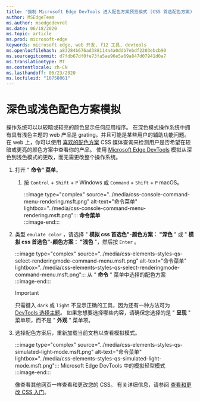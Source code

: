```yaml
---
title: '强制 Microsoft Edge DevTools 进入配色方案预览模式 (CSS 首选配色方案) '
author: MSEdgeTeam
ms.author: msedgedevrel
ms.date: 06/18/2020
ms.topic: article
ms.prod: microsoft-edge
keywords: microsoft edge, web 开发, f12 工具, devtools
ms.openlocfilehash: a83284b676ad388114a4a0ddb7ebdf2203ebcb90
ms.sourcegitcommit: d7fdb67df0fe73fa5ae96e5a69a847d07941d0a7
ms.translationtype: MT
ms.contentlocale: zh-CN
ms.lasthandoff: 06/23/2020
ms.locfileid: "10758061"
---
```

# 深色或浅色配色方案模拟  

操作系统可以以较暗或较亮的颜色显示任何应用程序。  在深色模式操作系统中拥有具有浅色主题的 web 产品是 grating，并且可能是某些用户的辅助功能问题。  在 web 上，你可以使用 [喜欢的配色方案][MDNPrefersColorScheme] CSS 媒体查询来检测用户是否希望在较暗或更亮的颜色方案中查看你的产品。  使用 [Microsoft Edge DevTools][DevtoolsGuideChromiumMain] 模拟从深色到浅色模式的更改，而无需更改整个操作系统。  

1.  打开 " **命令" 菜单**。  
    1.  按 `Control` + `Shift` + `P` Windows 或 `Command` + `Shift` + `P` macOS。  
        
        :::image type="complex" source="../media/css-console-command-menu-rendering.msft.png" alt-text="命令菜单" lightbox="../media/css-console-command-menu-rendering.msft.png":::
           **命令菜单**  
        :::image-end:::   
        
1.  类型 `emulate color` ，请选择 " **模拟 css 首选色"-颜色方案： "深色** " 或 " **模拟 css 首选色"-颜色方案： "浅色**  "，然后按 `Enter` 。  
    
    :::image type="complex" source="../media/css-elements-styles-qs-select-renderingmode-command-menu.msft.png" alt-text="命令菜单" lightbox="../media/css-elements-styles-qs-select-renderingmode-command-menu.msft.png":::
       从 " **命令** " 菜单中选择的配色方案  
    :::image-end:::  
    
    > [!IMPORTANT]
    > 只需键入 `dark` 或 `light` 不显示正确的工具，因为还有一种方法可为 [DevTools 选择主题][DevtoolsGuideChromiumCustomizeDarkTheme]。  如果您想要选择哪些内容，请确保您选择的是 " **呈现** " 菜单项，而不是 " **外观** " 菜单项。  

1.  选择配色方案后，重新加载当前文档以查看模拟模式。  
    
    :::image type="complex" source="../media/css-elements-styles-qs-simulated-light-mode.msft.png" alt-text="命令菜单" lightbox="../media/css-elements-styles-qs-simulated-light-mode.msft.png":::
       Microsoft Edge DevTools 中的模拟轻型模式  
    :::image-end:::  
    
    像查看其他网页一样查看和更改您的 CSS。  有关详细信息，请参阅 [查看和更改 CSS 入门][DevtoolsGuideChromiumCssIndex]。  

<!-- links -->  

[DevtoolsGuideChromiumMain]: ../../devtools-guide-chromium.md "Microsoft Edge (Chromium) 开发人员工具 Microsoft |Microsoft 文档"  
[DevtoolsGuideChromiumCustomizeDarkTheme]: ../customize/dark-theme.md "在 Microsoft Edge DevTools 中启用深色主题 |Microsoft 文档"
[DevtoolsGuideChromiumCssIndex]: ../css/index.md "开始使用查看和更改 CSS |Microsoft 文档"  

[MDNPrefersColorScheme]: https://developer.mozilla.org/docs/Web/CSS/@media/prefers-color-scheme "首选-配色方案 |MDN"  
